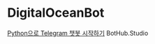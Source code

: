 # DigitalOceanBot
[Python으로 Telegram 챗봇 시작하기](https://medium.com/bothub-studio/python%EC%9C%BC%EB%A1%9C-telegram-%EC%B1%97%EB%B4%87-%EC%8B%9C%EC%9E%91%ED%95%98%EA%B8%B0-617f222dd393)
BotHub.Studio
